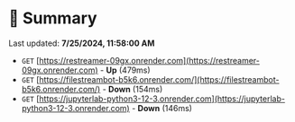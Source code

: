 # 📖 Summary
Last updated: **7/25/2024, 11:58:00 AM**

- `GET` [https://restreamer-09gx.onrender.com](https://restreamer-09gx.onrender.com) - **Up** (479ms)
- `GET` [https://filestreambot-b5k6.onrender.com/](https://filestreambot-b5k6.onrender.com/) - **Down** (154ms)
- `GET` [https://jupyterlab-python3-12-3.onrender.com](https://jupyterlab-python3-12-3.onrender.com) - **Down** (146ms)
